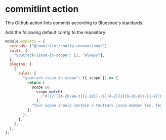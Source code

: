 # commitlint action

This Github action lints commits according to Blueshoe's standards.


Add the following default config to the repository:
```js
module.exports = {
  extends: ["@commitlint/config-conventional"],
  rules: {
    "youtrack-issue-in-scope": [2, "always"],
  },
  plugins: [
    {
      rules: {
        "youtrack-issue-in-scope": ({ scope }) => {
          return [
            scope &&
              scope.match(
                /^#((?!([A-Z0-9a-z]{1,10})-?$)[A-Z]{1}[A-Z0-9]+-[1-9][0-9]*)$/g
              ),
            "Your scope should contain a YouTrack issue number (ex. feat(#ABC-123) : description)",
          ];
        },
      },
    },
  ],
};
```
